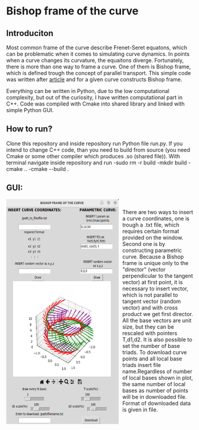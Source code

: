 


# Bishop frame of the curve

## Introduciton
 Most common frame of the curve describe Frenet-Seret equatons, which can be problematic when it comes to simulating curve dynamics. In points when a curve changes its curvature, the equaitons diverge. Fortunately, there is more than one way to frame a curve. One of them is Bishop frame, which is defined trough the concept of parallel transport. This simple code was written after [article](https://www.jstor.org/stable/2319846) and for a given curve constructs Bishop frame.

Everything can be written in Python, due to the low computational complexity, but out of the curiosity, I have written computational part in C++. Code was compiled with Cmake into shared library and linked with simple Python GUI.

## How to run?
Clone this repository and inside repository run Python file run.py. If you intend to change C++ code, than you need to build from source (you need Cmake or some other compiler which produces .so (shared file)). With terminal navigate inside repository and run
    -sudo rm -r build
    -mkdir build
    -cmake ..
    -cmake --build .

   
## GUI: 
<div style="display: flex; align-items: center;">
  <img src="gui_screen.png" alt="Image" width="300" height="600" style="margin-right:10px;">
  <p style="margin-top: 10px;"> There are two ways to insert a curve coordinates, one is trough a .txt file, which requires certain format provided on the window. Second one is by constructing parametric curve. Because a Bishop frame is unique only to the "director" (vector perpendicular to the tangent vector) at first point, it is necessary to insert vector, which is not parallel to tangent vector (random vector) and with cross product we get first director. All  the base vectors are unit size, but they can be rescaled with pointers T,d1,d2. It is also possible to set the number of base triads. To download curve points and all local base triads insert file name.Regardless of number of local bases shown in plot, the same number of local bases as number of points will be in downloaded file. Format of downloaded data is given in file.</p>
</div>




